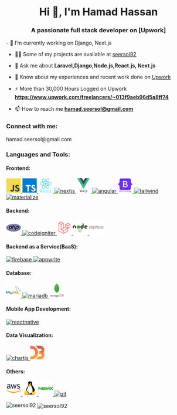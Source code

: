 <h1 align="center">Hi 👋, I'm Hamad Hassan</h1>
<h3 align="center">A passionate full stack developer on <b>[Upwork]</b></h3>
- 🔭 I’m currently working on Django, Next.js

- 👨‍💻 Some of my projects are available at [seersol92](https://github.com/seersol92)

- 💬 Ask me about **Laravel,Django,Node.js,React.js, Next.js**

- 📄 Know about my experiences and recent work done on [Upwork](https://www.upwork.com/freelancers/~013f9aeb96d5a8ff74)

- ⚡ More than 30,000 Hours Logged on Upwork **https://www.upwork.com/freelancers/~013f9aeb96d5a8ff74**
  
- 📫 How to reach me **hamad.seersol@gmail.com**

<h3 align="left">Connect with me:</h3>
<p align="left">
  hamad.seersol@gmail.com
</p>

<h3 align="left">Languages and Tools:</h3>
<p align="left"><h4 align="left">Frontend:</h4>
<a href="https://developer.mozilla.org/en-US/docs/Web/JavaScript" target="_blank" rel="noreferrer">
  <img src="https://raw.githubusercontent.com/devicons/devicon/master/icons/javascript/javascript-original.svg" alt="javascript" width="40" height="40" />
</a>
<a href="https://www.typescriptlang.org/" target="_blank" rel="noreferrer">
  <img src="https://raw.githubusercontent.com/devicons/devicon/master/icons/typescript/typescript-original.svg" alt="typescript" width="40" height="40" />
</a>
<a href="https://reactjs.org/" target="_blank" rel="noreferrer">
  <img src="https://raw.githubusercontent.com/devicons/devicon/master/icons/react/react-original-wordmark.svg" alt="react" width="40" height="40" />
</a>
<a href="https://nextjs.org/" target="_blank" rel="noreferrer">
  <img src="https://cdn.worldvectorlogo.com/logos/nextjs-2.svg" alt="nextjs" width="40" height="40" />
</a>
<a href="https://vuejs.org/" target="_blank" rel="noreferrer">
  <img src="https://raw.githubusercontent.com/devicons/devicon/master/icons/vuejs/vuejs-original-wordmark.svg" alt="vuejs" width="40" height="40" />
</a>
<a href="https://angular.io" target="_blank" rel="noreferrer">
  <img src="https://angular.io/assets/images/logos/angular/angular.svg" alt="angular" width="40" height="40" />
</a>
<a href="https://getbootstrap.com" target="_blank" rel="noreferrer">
  <img src="https://raw.githubusercontent.com/devicons/devicon/master/icons/bootstrap/bootstrap-plain-wordmark.svg" alt="bootstrap" width="40" height="40" />
</a>
<a href="https://tailwindcss.com/" target="_blank" rel="noreferrer">
  <img src="https://www.vectorlogo.zone/logos/tailwindcss/tailwindcss-icon.svg" alt="tailwind" width="40" height="40" />
</a>
<a href="https://materializecss.com/" target="_blank" rel="noreferrer">
  <img src="https://raw.githubusercontent.com/prplx/svg-logos/5585531d45d294869c4eaab4d7cf2e9c167710a9/svg/materialize.svg" alt="materialize" width="40" height="40" />
</a>
<h4 align="left">Backend:</h4>
<a href="https://www.php.net" target="_blank" rel="noreferrer">
  <img src="https://raw.githubusercontent.com/devicons/devicon/master/icons/php/php-original.svg" alt="php" width="40" height="40" />
</a>
<a href="https://codeigniter.com" target="_blank" rel="noreferrer">
  <img src="https://cdn.worldvectorlogo.com/logos/codeigniter.svg" alt="codeigniter" width="40" height="40" />
</a>
<a href="https://laravel.com/" target="_blank" rel="noreferrer">
  <img src="https://github.com/laravel/art/blob/master/laravel-logo.svg" alt="laravel" width="40" height="40" />
</a>
<a href="https://nodejs.org" target="_blank" rel="noreferrer">
  <img src="https://raw.githubusercontent.com/devicons/devicon/master/icons/nodejs/nodejs-original-wordmark.svg" alt="nodejs" width="40" height="40" />
</a>
<a href="https://expressjs.com" target="_blank" rel="noreferrer">
  <img src="https://raw.githubusercontent.com/devicons/devicon/master/icons/express/express-original-wordmark.svg" alt="express" width="40" height="40" />
</a>
<h4 align="left">Backend as a Service(BaaS):</h4>
<a href="https://firebase.google.com/" target="_blank" rel="noreferrer">
  <img src="https://www.vectorlogo.zone/logos/firebase/firebase-icon.svg" alt="firebase" width="40" height="40" />
</a>
<a href="https://appwrite.io" target="_blank" rel="noreferrer">
  <img src="https://www.vectorlogo.zone/logos/appwriteio/appwriteio-icon.svg" alt="appwrite" width="40" height="40" />
</a>
<h4 align="left">Database:</h4>
<a href="https://www.mysql.com/" target="_blank" rel="noreferrer">
  <img src="https://raw.githubusercontent.com/devicons/devicon/master/icons/mysql/mysql-original-wordmark.svg" alt="mysql" width="40" height="40" />
</a>
<a href="https://mariadb.org/" target="_blank" rel="noreferrer">
  <img src="https://www.vectorlogo.zone/logos/mariadb/mariadb-icon.svg" alt="mariadb" width="40" height="40" />
</a>
<a href="https://www.mongodb.com/" target="_blank" rel="noreferrer">
  <img src="https://raw.githubusercontent.com/devicons/devicon/master/icons/mongodb/mongodb-original-wordmark.svg" alt="mongodb" width="40" height="40" />
</a>
<h4 align="left">Mobile App Development:</h4>
<a href="https://reactnative.dev/" target="_blank" rel="noreferrer">
  <img src="https://reactnative.dev/img/header_logo.svg" alt="reactnative" width="40" height="40" />
</a>
<h4 align="left">Data Visualization:</h4>
<a href="https://www.chartjs.org" target="_blank" rel="noreferrer">
  <img src="https://www.chartjs.org/media/logo-title.svg" alt="chartjs" width="40" height="40" />
</a>
<a href="https://d3js.org/" target="_blank" rel="noreferrer">
  <img src="https://raw.githubusercontent.com/devicons/devicon/master/icons/d3js/d3js-original.svg" alt="d3js" width="40" height="40" />
</a>
<h4>Others:</h4>
<a href="https://aws.amazon.com" target="_blank" rel="noreferrer">
  <img src="https://raw.githubusercontent.com/devicons/devicon/master/icons/amazonwebservices/amazonwebservices-original-wordmark.svg" alt="aws" width="40" height="40" />
</a>
<a href="https://www.linux.org/" target="_blank" rel="noreferrer">
  <img src="https://raw.githubusercontent.com/devicons/devicon/master/icons/linux/linux-original.svg" alt="linux" width="40" height="40" />
</a>
<a href="https://www.nginx.com" target="_blank" rel="noreferrer">
  <img src="https://raw.githubusercontent.com/devicons/devicon/master/icons/nginx/nginx-original.svg" alt="nginx" width="40" height="40" />
</a>
<a href="https://git-scm.com/" target="_blank" rel="noreferrer">
  <img src="https://www.vectorlogo.zone/logos/git-scm/git-scm-icon.svg" alt="git" width="40" height="40" />
</a></p>

<p><img align="left" src="https://github-readme-stats.vercel.app/api/top-langs?username=seersol92&show_icons=true&locale=en&layout=compact" alt="seersol92" /></p>

<p>&nbsp;<img align="center" src="https://github-readme-stats.vercel.app/api?username=seersol92&show_icons=true&locale=en" alt="seersol92" /></p>

